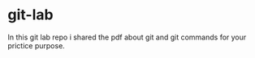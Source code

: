 # git-lab

In this git lab repo i shared the pdf about git and git commands for your prictice purpose.
